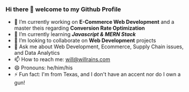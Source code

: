 ### Hi there 👋 welcome to my Github Profile

- 🔭 I’m currently working on **E-Commerce Web Development** and a master theis regarding **Conversion Rate Optimization**  
- 🌱 I’m currently learning **_Javascript & MERN Stack_**
- 👯 I’m looking to collaborate on **Web Development** projects
- 💬 Ask me about Web Development, Ecommerce, Supply Chain issues, and Data Analytics
- 📫 How to reach me: will@willrains.com
- 😄 Pronouns: he/him/his
- ⚡ Fun fact: I'm from Texas, and I don't have an accent nor do I own a gun!
